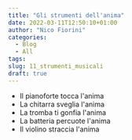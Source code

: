 ```yaml
---
title: "Gli strumenti dell'anima"
date: 2022-03-11T12:50:10+01:00
author: "Nico Fiorini"
categories: 
  - Blog
  - All
tags: 
slug: 11_strumenti_musicali
draft: true 
---
```


* Il pianoforte tocca l'anima
* La chitarra sveglia l'anima
* La tromba ti gonfia l'anima
* La batteria percuote l'anima
* Il violino straccia l'anima
